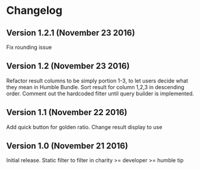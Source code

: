 # Changelog

## Version 1.2.1 (November 23 2016)
Fix rounding issue

## Version 1.2 (November 23 2016)
Refactor result columns to be simply portion 1-3, to let users decide what they mean in Humble Bundle.
Sort result for column 1,2,3 in descending order.
Comment out the hardcoded filter until query builder is implemented.

## Version 1.1 (November 22 2016)
Add quick button for golden ratio. Change result display to use <table>

## Version 1.0 (November 21 2016)

Initial release. Static filter to filter in charity >= developer >= humble tip
